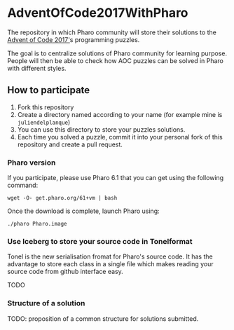 # AdventOfCode2017WithPharo
The repository in which Pharo community will store their solutions to the [Advent of Code 2017'](http://adventofcode.com)s programming puzzles.

The goal is to centralize solutions of Pharo community for learning purpose. People will then be able to check how AOC puzzles can be solved in Pharo with different styles.

## How to participate
1. Fork this repository
2. Create a directory named according to your name (for example mine is `juliendelplanque`)
3. You can use this directory to store your puzzles solutions. 
4. Each time you solved a puzzle, commit it into your personal fork of this repository and create a pull request.

### Pharo version
If you participate, please use Pharo 6.1 that you can get using the following command:
```
wget -O- get.pharo.org/61+vm | bash
```

Once the download is complete, launch Pharo using:
```
./pharo Pharo.image
```

### Use Iceberg to store your source code in Tonelformat
Tonel is the new serialisation fromat for Pharo's source code. It has the advantage to store each class in a single file which makes reading your source code from github interface easy.

TODO

### Structure of a solution
TODO: proposition of a common structure for solutions submitted.
